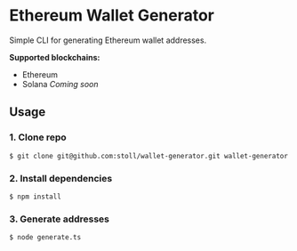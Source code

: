 # Ethereum Wallet Generator

Simple CLI for generating Ethereum wallet addresses.

**Supported blockchains:**

* Ethereum
* Solana *Coming soon*

## Usage

### 1. Clone repo

```
$ git clone git@github.com:stoll/wallet-generator.git wallet-generator
```

### 2. Install dependencies

```
$ npm install
```

### 3. Generate addresses

```
$ node generate.ts
```